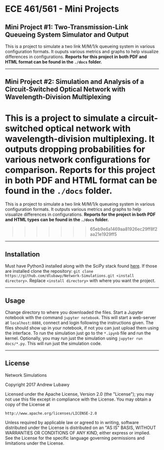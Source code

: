 # ECE 461/561 - Mini Projects

## Mini Project \#1: Two-Transmission-Link Queueing System Simulator and Output

This is a project to simulate a two link M/M/1/k queueing system in various
configuration formats. It ouputs various metrics and graphs to help visualize
differences in configurations. **Reports for this project in both PDF and HTML
format can be found in the `./docs` folder.**

***

## Mini Project \#2: Simulation and Analysis of a Circuit-Switched Optical Network with Wavelength-Division Multiplexing

This is a project to simulate a circuit-switched optical network with wavelength-division multiplexing. It outputs dropping probabilities for various network configurations for comparison. **Reports for this project in both PDF and HTML format can be found in the `./docs` folder.**
=======
This is a project to simulate a two link M/M/1/k queueing system in various configuration formats. It outputs various metrics and graphs to help visualize differences in configurations. **Reports for the project in both PDF and HTML types can be found in the `./docs` folder.**
>>>>>>> 65eb9e6a1469aa81926ec29ff8f2aa21e1929ff5

***

## Installation

Must have Python3 installed along with the SciPy stack found [here](https://www.scipy.org/install.html#installing-via-pip). If those are installed clone the repository: `git clone https://github.com/dlubawy/Network-Simulations.git <install directory>`. Replace `<install directory>` with where you want the project.

***

## Usage

Change directory to where you downloaded the files. Start a Jupyter notebook with the command `jupyter notebook`. This will start a web-server at `localhost:8888`, connect and login following the instructions given. The files should show up in your notebook, if not you can just upload them using the interface. To run the simulation just go to the `*.ipynb` file and run the kernel. Optionally, you may run just the simulation using `jupyter run docs/*.py`. This will run just the simulation code.

***

## License

Network Simulations

Copyright 2017 Andrew Lubawy

Licensed under the Apache License, Version 2.0 (the "License");
you may not use this file except in compliance with the License.
You may obtain a copy of the License at

	http://www.apache.org/licenses/LICENSE-2.0

Unless required by applicable law or agreed to in writing, software
distributed under the License is distributed on an "AS IS" BASIS,
WITHOUT WARRANTIES OR CONDITIONS OF ANY KIND, either express or implied.
See the License for the specific language governing permissions and
limitations under the License.

